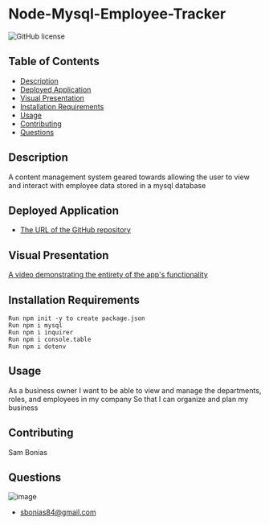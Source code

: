 <!-- Run npm init -y to create package.json -->
<!-- Run npm i mysql -->
<!-- Run npm i inquirer -->
<!-- Run npm i console.table -->
<!-- Run npm i dotenv -->
<!-- Create .gitignore file -->
<!-- Create .env file -->
<!-- Create schema.sql file -->
<!-- Create seeds.sql file -->
<!-- Created db directory to house .sql files -->
<!-- Create server.js file -->
<!-- work on ensuring connections are working -->
<!-- work on add department, role, employee feature -->
<!-- work on view department, role, employee feature -->
<!-- work on update department, role, employee feature -->
<!-- work on return to main screen function -->
<!-- create video showcasing the app -->
<!-- redo readme -->

# Node-Mysql-Employee-Tracker

![GitHub license](https://img.shields.io/badge/license-MIT-blue.svg)

## Table of Contents

- [Description](#description)
- [Deployed Application](#deployed-application)
- [Visual Presentation](#visual-presentation)
- [Installation Requirements](#installation-requirements)
- [Usage](#usage)
- [Contributing](#contributing)
- [Questions](#questions)

## Description

A content management system geared towards allowing the user to view and interact with employee data stored in a mysql database

## Deployed Application

- [The URL of the GitHub repository](https://drive.google.com/file/d/1iWSKUtxTX6VH2okF5GXdXJbZK7yKNll4/view)

## Visual Presentation

[A video demonstrating the entirety of the app's functionality ](https://drive.google.com/file/d/1Ymd5r_EFN5AzN7_MFjlMK_2YxSbpDP9Z/view)

## Installation Requirements

```
Run npm init -y to create package.json
Run npm i mysql
Run npm i inquirer
Run npm i console.table
Run npm i dotenv
```

## Usage

As a business owner I want to be able to view and manage the departments, roles, and employees in my company So that I can organize and plan my business

## Contributing

Sam Bonias

## Questions

![image](https://avatars1.githubusercontent.com/u/61953313?s=460&u=01e7d234d06ebec1cc6db4f49ebbdd2033aee143&v=4)

- sbonias84@gmail.com
